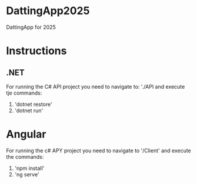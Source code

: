 # DattingApp2025
DattingApp for 2025

# Instructions
## .NET
For running the C# API project you need to navigate to:
'./API and execute tje commands:

1. 'dotnet restore'
1. 'dotnet run'

# Angular
For running the c# APY project you need to navigate to '/Client' and execute the commands:

1. 'npm install'
1. 'ng serve' 